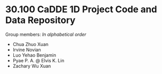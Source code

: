 # 30.100 CaDDE 1D Project Code and Data Repository

Group members:
_In alphabetical order_

- Chua Zhuo Xuan
- Irvine Novian 
- Luo Yehao Benjamin
- Pyae P. A. @ Elvis K. Lin
- Zachary Wu Xuan
